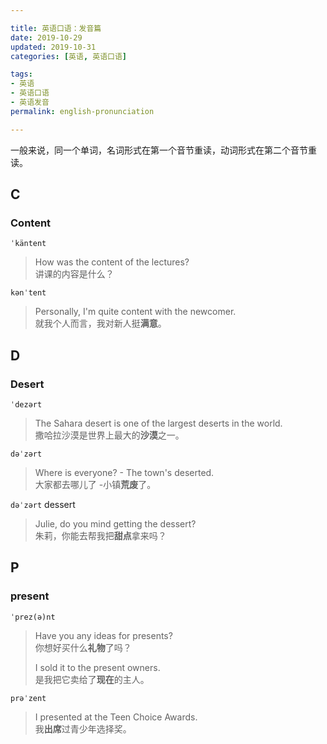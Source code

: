 ```yaml
---

title: 英语口语：发音篇   
date: 2019-10-29  
updated: 2019-10-31  
categories: [英语, 英语口语]  

tags:  
- 英语
- 英语口语  
- 英语发音
permalink: english-pronunciation  

---
```



一般来说，同一个单词，名词形式在第一个音节重读，动词形式在第二个音节重读。


<!-- more -->

## C

### Content

`ˈkäntent`
> How was the content of the lectures?   
> 讲课的内容是什么？  



`kənˈtent`
> Personally, I'm quite content with the newcomer.   
> 就我个人而言，我对新人挺**满意**。  



## D

### Desert

`ˈdezərt`   
> The Sahara desert is one of the largest deserts in the world.   
> 撒哈拉沙漠是世界上最大的**沙漠**之一。


`dəˈzərt`   
> Where is everyone? - The town's deserted.   
> 大家都去哪儿了 -小镇**荒废**了。


`dəˈzərt` dessert
> Julie, do you mind getting the dessert?   
> 朱莉，你能去帮我把**甜点**拿来吗？  



## P

### present


`ˈprez(ə)nt`
> Have you any ideas for presents?   
> 你想好买什么**礼物**了吗？  
> 
> I sold it to the present owners.   
> 是我把它卖给了**现在**的主人。


`prəˈzent`
> I presented at the Teen Choice Awards.   
> 我**出席**过青少年选择奖。